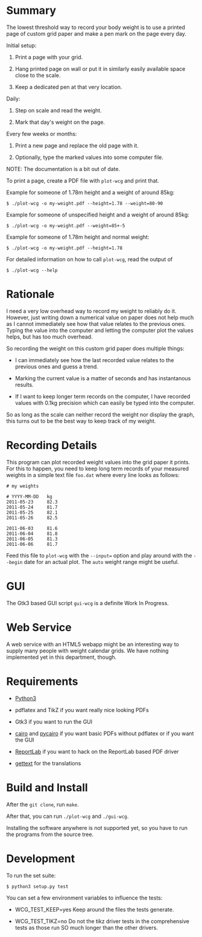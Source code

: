 Summary
=======

The lowest threshold way to record your body weight is to use a
printed page of custom grid paper and make a pen mark on the page
every day.

Initial setup:

  1. Print a page with your grid.

  2. Hang printed page on wall or put it in similarly easily available
     space close to the scale.

  3. Keep a dedicated pen at that very location.

Daily:

  1. Step on scale and read the weight.

  2. Mark that day's weight on the page.

Every few weeks or months:

  1. Print a new page and replace the old page with it.

  2. Optionally, type the marked values into some computer file.

NOTE: The documentation is a bit out of date.

To print a page, create a PDF file with `plot-wcg` and print that.

Example for someone of 1.78m height and a weight of around 85kg:

    $ ./plot-wcg -o my-weight.pdf --height=1.78 --weight=80-90

Example for someone of  unspecified height and a weight of around 85kg:

    $ ./plot-wcg -o my-weight.pdf --weight=85+-5

Example for someone of 1.78m height and normal weight:

    $ ./plot-wcg -o my-weight.pdf --height=1.78

For detailed information on how to call `plot-wcg`, read the output of

    $ ./plot-wcg --help



Rationale
=========

I need a very low overhead way to record my weight to reliably do it.
However, just writing down a numerical value on paper does not help
much as I cannot immediately see how that value relates to the
previous ones.  Typing the value into the computer and letting the
computer plot the values helps, but has too much overhead.

So recording the weight on this custom grid paper does multiple
things:

  * I can immediately see how the last recorded value relates to the
    previous ones and guess a trend.

  * Marking the current value is a matter of seconds and has
    instantanous results.

  * If I want to keep longer term records on the computer, I have
    recorded values with 0.1kg precision which can easily be typed
    into the computer.

So as long as the scale can neither record the weight nor display the
graph, this turns out to be the best way to keep track of my weight.


Recording Details
=================

This program can plot recorded weight values into the grid paper it
prints.  For this to happen, you need to keep long term records of
your measured weights in a simple text file `foo.dat` where every line
looks as follows:

    # my weights

    # YYYY-MM-DD   kg
    2011-05-23     82.3
    2011-05-24     81.7
    2011-05-25     82.1
    2011-05-26     82.5

    2011-06-03     81.6
    2011-06-04     81.8
    2011-06-05     81.3
    2011-06-06     81.7

Feed this file to `plot-wcg` with the `--input=` option and play
around with the `--begin` date for an actual plot.  The `auto` weight
range might be useful.


GUI
===

The Gtk3 based GUI script `gui-wcg` is a definite Work In Progress.


Web Service
===========

A web service with an HTML5 webapp might be an interesting way to
supply many people with weight calendar grids. We have nothing
implemented yet in this department, though.


Requirements
============

  * [Python3](https://www.python.org/)

  * pdflatex and TikZ if you want really nice looking PDFs

  * Gtk3 if you want to run the GUI

  * [cairo](http://cairographics.org/) and
    [pycairo](http://cairographics.org/pycairo/) if you want basic
    PDFs without pdflatex or if you want the GUI

  * [ReportLab](http://www.reportlab.com) if you want to hack on the
    ReportLab based PDF driver

  * [gettext](http://www.gnu.org/software/gettext/) for the translations


Build and Install
=================

After the `git clone`, run `make`.

After that, you can run `./plot-wcg` and `./gui-wcg`.

Installing the software anywhere is not supported yet, so you have to
run the programs from the source tree.


Development
===========

To run the set suite:

    $ python3 setup.py test

You can set a few environment variables to influence the tests:

  * WCG_TEST_KEEP=yes Keep around the files the tests generate.

  * WCG_TEST_TIKZ=no Do not the tikz driver tests in the comprehensive
    tests as those run SO much longer than the other drivers.
